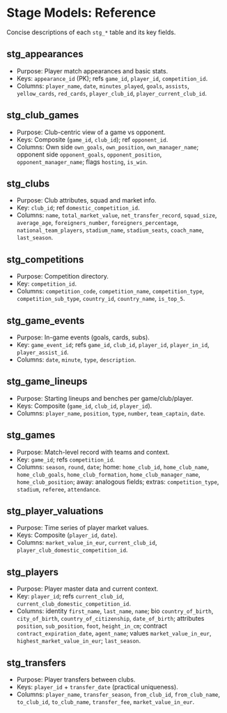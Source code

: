 # Stage Models: Reference

Concise descriptions of each `stg_*` table and its key fields.

## stg_appearances
- Purpose: Player match appearances and basic stats.
- Keys: `appearance_id` (PK); refs `game_id`, `player_id`, `competition_id`.
- Columns: `player_name`, `date`, `minutes_played`, `goals`, `assists`, `yellow_cards`, `red_cards`, `player_club_id`, `player_current_club_id`.

## stg_club_games
- Purpose: Club-centric view of a game vs opponent.
- Keys: Composite (`game_id`, `club_id`); ref `opponent_id`.
- Columns: Own side `own_goals`, `own_position`, `own_manager_name`; opponent side `opponent_goals`, `opponent_position`, `opponent_manager_name`; flags `hosting`, `is_win`.

## stg_clubs
- Purpose: Club attributes, squad and market info.
- Key: `club_id`; ref `domestic_competition_id`.
- Columns: `name`, `total_market_value`, `net_transfer_record`, `squad_size`, `average_age`, `foreigners_number`, `foreigners_percentage`, `national_team_players`, `stadium_name`, `stadium_seats`, `coach_name`, `last_season`.

## stg_competitions
- Purpose: Competition directory.
- Key: `competition_id`.
- Columns: `competition_code`, `competition_name`, `competition_type`, `competition_sub_type`, `country_id`, `country_name`, `is_top_5`.

## stg_game_events
- Purpose: In-game events (goals, cards, subs).
- Key: `game_event_id`; refs `game_id`, `club_id`, `player_id`, `player_in_id`, `player_assist_id`.
- Columns: `date`, `minute`, `type`, `description`.

## stg_game_lineups
- Purpose: Starting lineups and benches per game/club/player.
- Keys: Composite (`game_id`, `club_id`, `player_id`).
- Columns: `player_name`, `position`, `type`, `number`, `team_captain`, `date`.

## stg_games
- Purpose: Match-level record with teams and context.
- Key: `game_id`; refs `competition_id`.
- Columns: `season`, `round`, `date`; home: `home_club_id`, `home_club_name`, `home_club_goals`, `home_club_formation`, `home_club_manager_name`, `home_club_position`; away: analogous fields; extras: `competition_type`, `stadium`, `referee`, `attendance`.

## stg_player_valuations
- Purpose: Time series of player market values.
- Keys: Composite (`player_id`, `date`).
- Columns: `market_value_in_eur`, `current_club_id`, `player_club_domestic_competition_id`.

## stg_players
- Purpose: Player master data and current context.
- Key: `player_id`; refs `current_club_id`, `current_club_domestic_competition_id`.
- Columns: identity `first_name`, `last_name`, `name`; bio `country_of_birth`, `city_of_birth`, `country_of_citizenship`, `date_of_birth`; attributes `position`, `sub_position`, `foot`, `height_in_cm`; contract `contract_expiration_date`, `agent_name`; values `market_value_in_eur`, `highest_market_value_in_eur`; `last_season`.

## stg_transfers
- Purpose: Player transfers between clubs.
- Keys: `player_id` + `transfer_date` (practical uniqueness).
- Columns: `player_name`, `transfer_season`, `from_club_id`, `from_club_name`, `to_club_id`, `to_club_name`, `transfer_fee`, `market_value_in_eur`.
